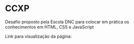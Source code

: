 # CCXP
Desafio proposto pela Escola DNC para colocar em prática os conhecimentos em HTML, CSS e JavaScript  

Link para visualização da página:
